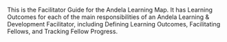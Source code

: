 This is the Facilitator Guide for the Andela Learning Map. It has Learning Outcomes for each of the main responsibilities of an Andela Learning & Development Facilitator, including Defining Learning Outcomes, Facilitating Fellows, and Tracking Fellow Progress.